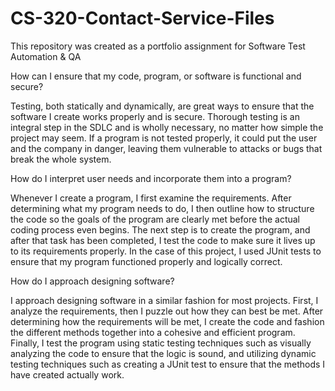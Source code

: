 # CS-320-Contact-Service-Files
This repository was created as a portfolio assignment for Software Test Automation &amp; QA

How can I ensure that my code, program, or software is functional and secure?

Testing, both statically and dynamically, are great ways to ensure that the software I create works properly and is secure. Thorough testing is an integral step in the SDLC and is wholly necessary, no matter how simple the project may seem. If a program is not tested properly, it could put the user and the company in danger, leaving them vulnerable to attacks or bugs that break the whole system. 

How do I interpret user needs and incorporate them into a program?

Whenever I create a program, I first examine the requirements. After determining what my program needs to do, I then outline how to structure the code so the goals of the program are clearly met before the actual coding process even begins. The next step is to create the program, and after that task has been completed, I test the code to make sure it lives up to its requirements properly. In the case of this project, I used JUnit tests to ensure that my program functioned properly and logically correct. 

How do I approach designing software?

I approach designing software in a similar fashion for most projects. First, I analyze the requirements, then I puzzle out how they can best be met. After determining how the requirements will be met, I create the code and fashion the different methods together into a cohesive and efficient program. Finally, I test the program using static testing techniques such as visually analyzing the code to ensure that the logic is sound, and utilizing dynamic testing techniques such as creating a JUnit test to ensure that the methods I have created actually work. 
